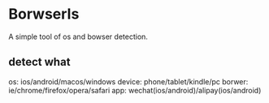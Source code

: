 # BorwserIs

A simple tool of os and bowser detection.

## detect what

os: ios/android/macos/windows
device: phone/tablet/kindle/pc
borwer: ie/chrome/firefox/opera/safari
app: wechat(ios/android)/alipay(ios/android)
